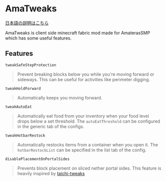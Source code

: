# AmaTweaks

[日本語の説明はこちら](README_ja.md)

AmaTweaks is client side minecraft fabric mod made for AmaterasSMP which has some useful features.

## Features
`tweakSafeStepProtection`

> Prevent breaking blocks below you while you're moving forward or sideways.
This can be useful for activities like perimeter digging.

`tweakHoldForward`

> Automatically keeps you moving forward.


`tweakAutoEat`

> Automatically eat food from your inventory when your food level drops below a set threshold.
The `autoEatThreshold` can be configured in the generic tab of the configs.


`tweakHotbarRestock`

> Automatically restocks items from a container when you open it.
The `hotbarRestockList` can be specified in the list tab of the config.


`disablePlacementOnPortalSides`

> Prevents block placement on sliced nether portal sides.
This feature is heavily inspired by [taichi-tweaks](https://github.com/TaichiServer/taichi-tweaks)

